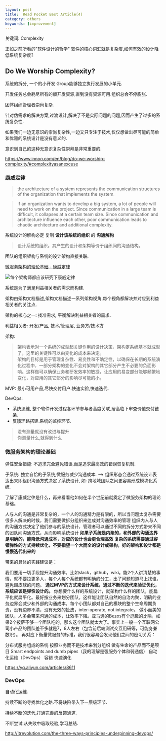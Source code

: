 ```yaml
---
layout: post
title:  Read Pocket Best Article(4)
category: others
keywords: [improvement]
---
```


关键词:  Complexity  

正如之前所看的"软件设计的哲学" 软件的核心词汇就是复杂度,如何有效的设计降低系统复杂度? 

## Do We Worship Complexity? 

系统的拆分, 一个的小开发 Group能够独立执行发展的小单元.

开发任务总会耗尽所有的额开发资源,直到没有资源可用.组织总会不停膨胀.

团体组织管理者崇尚复杂.   

针对伪需求的解决方案,过渡设计,解决了不是实际问题的问题,因而产生了过多的系统复杂性.   

如果我们一边无意识的崇尚复杂性,一边又只专注于技术,仅仅想做出尽可能的简单和优雅的系统设计是没有意义的.

意识到自己的这种无意识复杂性崇拜是非常重要的.

https://www.innoq.com/en/blog/do-we-worship-complexity/#complexityasanexcuse

### 康威定律  

> the architecture of a system represents the communication structures of the organization that implements the system.

>  If an organization wants to develop a big system, a lot of people will need to work on the project. Since communication in a large team is difficult, it collapses at a certain team size. Since communication and architecture influence each other, poor communication leads to chaotic architecture and additional complexity.



系统设计的解构必定 复制 **设计该系统的组织** 的 **沟通解构**   
> 设计系统的组织，其产生的设计和架构等价于组织间的沟通结构。

团队的组织架构与系统的设计架构直接关联.      


[微服务架构的理论基础 - 康威定律](https://yq.aliyun.com/articles/8611)


![每个架构师都应该研究下康威定律](https://www.infoq.cn/article/every-architect-should-study-conway-law)

系统是为了满足利益相关者的需求而构建.

架构由架构文档描述,架构文档描述一系列架构视角,每个视角都解决并对应到利益相关者的关注点.  


架构的核心之一: 找准需求, 平衡解决利益相关者的需求.  

利益相关者: 开发/产品, 技术/管理层, 业务方/技术方  

架构: 
> 架构表示对一个系统的成型起关键作用的设计决策，架构定系统基本就成型了，这里的关键性可以由变化的成本来决定。   
> 架构的目标是用于管理复杂性、易变性和不确定性，以确保在长期的系统演化过程中，一部分架构的变化不会对架构的其它部分产生不必要的负面影响。这样做可以确保业务和研发效率的敏捷，让应用的易变部分能够频繁地变化，对应用的其它部分的影响尽可能的小。

MVP: 最小可用产品,尽快交付用户.快速实验,快速迭代.  


DevOps: 

* 系统思维, 整个软件开发过程各环节参与者高度关联,居高临下审查价值交付链条.    
* 反馈环路搭建.系统的监控环节.   
> 没有测量就没有改进与提升      
> 你测量什么,就得到什么               


### 微服务架构的理论基础

弹性安全措施: 不追求完全避免错误,而是追求最高效的错误恢复机制. 

子系统: 独立自恰的子系统,微服务减少沟通成本.  —> 组织形态会通过系统设计表达出来即组织沟通方式决定了系统设计, 如: 跨地域团队之间更容易形成模块化系统.  


> 
了解了康威定律是什么，再来看看他如何在半个世纪前就奠定了微服务架构的理论基础。

人与人的沟通是非常复杂的，一个人的沟通精力是有限的，所以当问题太复杂需要很多人解决的时候，我们需要做拆分组织来达成对沟通效率的管理
组织内人与人的沟通方式决定了他们参与的系统设计，管理者可以通过不同的拆分方式带来不同的团队间沟通方式，从而影响系统设计
**如果子系统是内聚的，和外部的沟通边界是明确的，能降低沟通成本，对应的设计也会更合理高效**
**复杂的系统需要通过容错弹性的方式持续优化，不要指望一个大而全的设计或架构，好的架构和设计都是慢慢迭代出来的** 

带来的具体的实践建议是：

我们要用一切手段提升沟通效率，比如slack，github，wiki。能2个人讲清楚的事情，就不要拉更多人，每个人每个系统都有明确的分工，出了问题知道马上找谁，避免踢皮球的问题。
**通过MVP的方式来设计系统，通过不断的迭代来验证优化，系统应该是弹性设计的。** 
你想要什么样的系统设计，就架构什么样的团队，能扁平化就扁平化。最好按业务来划分团队，这样能让团队自然的自治内聚，明确的业务边界会减少和外部的沟通成本，每个小团队都对自己的模块的整个生命周期负责，没有边界不清，没有无效的扯皮，inter-operate, not integrate。
做小而美的团队，人多会带来沟通的成本，让效率下降。亚马逊的Bezos有个逗趣的比喻，如果2个披萨不够一个团队吃的，那么这个团队就太大了。事实上一般一个互联网公司小产品的团队差不多就是7，8人左右（包含前后端测试交互用研等，可能身兼数职）。
再对应下衡量微服务的标准，我们很容易会发现他们之间的密切关系：

分布式服务组成的系统
按照业务而不是技术来划分组织
做有生命的产品而不是项目
Smart endpoints and dumb pipes（我的理解是强服务个体和弱通信）
自动化运维（DevOps）
容错
快速演化

https://yq.aliyun.com/articles/8611


### DevOps 

自动化运维.

持续不断的寻找优化之路.不将缺陷带入下一层级环节.

持续不断的迭代,打通完善的反馈通道.

不断尝试,从失败中吸取经验,学习总结.

http://itrevolution.com/the-three-ways-principles-underpinning-devops/

